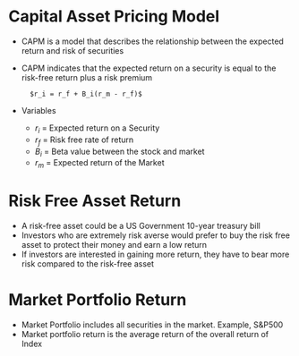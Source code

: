 # Capital Asset Pricing Model
- CAPM is a model that describes the relationship between the expected return and risk of securities
- CAPM indicates that the expected return on a security is equal to the risk-free return plus a risk premium

        $r_i = r_f + B_i(r_m - r_f)$
- Variables
  - $r_i$ = Expected return on a Security
  - $r_f$ = Risk free rate of return
  - $B_i$ = Beta value between the stock and market
  - $r_m$ = Expected return of the Market

# Risk Free Asset Return
- A risk-free asset could be a US Government 10-year treasury bill
- Investors who are extremely risk averse would prefer to buy the risk free asset to protect their money and earn a low return
- If investors are interested in gaining more return, they have to bear more risk compared to the risk-free asset

# Market Portfolio Return
- Market Portfolio includes all securities in the market. Example, S&P500
- Market portfolio return is the average return of the overall return of Index

